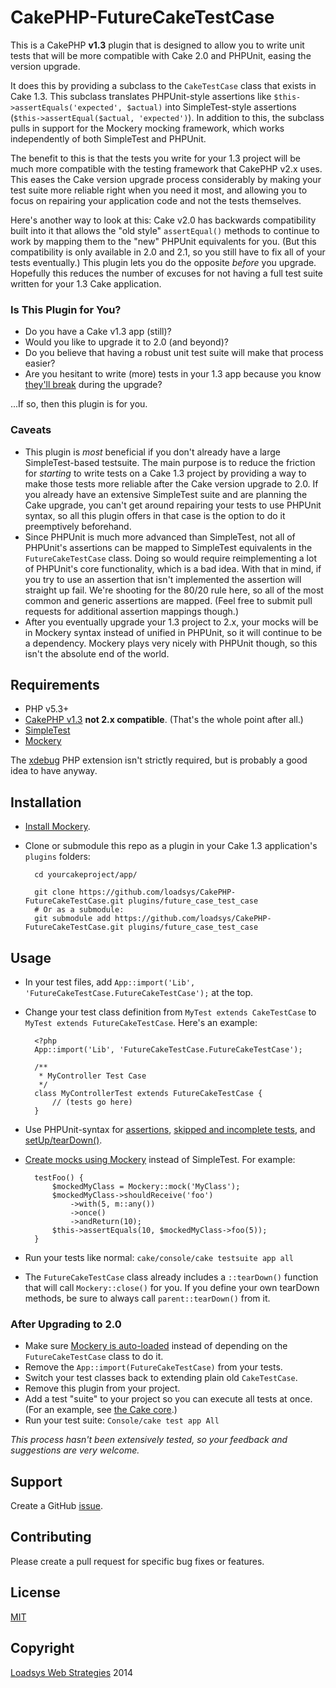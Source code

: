 CakePHP-FutureCakeTestCase
==========================

This is a CakePHP **v1.3** plugin that is designed to allow you to write unit tests that will be more compatible with Cake 2.0 and PHPUnit, easing the version upgrade.

It does this by providing a subclass to the `CakeTestCase` class that exists in Cake 1.3. This subclass translates PHPUnit-style assertions like `$this->assertEquals('expected', $actual)` into SimpleTest-style assertions (`$this->assertEqual($actual, 'expected')`). In addition to this, the subclass pulls in support for the Mockery mocking framework, which works independently of both SimpleTest and PHPUnit.

The benefit to this is that the tests you write for your 1.3 project will be much more compatible with the testing framework that CakePHP v2.x uses. This eases the Cake version upgrade process considerably by making your test suite more reliable right when you need it most, and allowing you to focus on repairing your application code and not the tests themselves.

Here's another way to look at this: Cake v2.0 has backwards compatibility built into it that allows the "old style" `assertEqual()` methods to continue to work by mapping them to the "new" PHPUnit equivalents for you. (But this compatibility is only available in 2.0 and 2.1, so you still have to fix all of your tests eventually.) This plugin lets you do the opposite _before_ you upgrade. Hopefully this reduces the number of excuses for not having a full test suite written for your 1.3 Cake application.

### Is This Plugin for You?

* Do you have a Cake v1.3 app (still)?
* Would you like to upgrade it to 2.0 (and beyond)?
* Do you believe that having a robust unit test suite will make that process easier?
* Are you hesitant to write (more) tests in your 1.3 app because you know [they'll break](http://book.cakephp.org/2.0/en/appendices/phpunit-migration-hints.html) during the upgrade?

...If so, then this plugin is for you.


### Caveats

* This plugin is _most_ beneficial if you don't already have a large SimpleTest-based testsuite. The main purpose is to reduce the friction for _starting_ to write tests on a Cake 1.3 project by providing a way to make those tests more reliable after the Cake version upgrade to 2.0. If you already have an extensive SimpleTest suite and are planning the Cake upgrade, you can't get around repairing your tests to use PHPUnit syntax, so all this plugin offers in that case is the option to do it preemptively beforehand.
* Since PHPUnit is much more advanced than SimpleTest, not all of PHPUnit's assertions can be mapped to SimpleTest equivalents in the `FutureCakeTestCase` class. Doing so would require reimplementing a lot of PHPUnit's core functionality, which is a bad idea. With that in mind, if you try to use an assertion that isn't implemented the assertion will straight up fail. We're shooting for the 80/20 rule here, so all of the most common and generic assertions are mapped. (Feel free to submit pull requests for additional assertion mappings though.)
* After you eventually upgrade your 1.3 project to 2.x, your mocks will be in Mockery syntax instead of unified in PHPUnit, so it will continue to be a dependency. Mockery plays very nicely with PHPUnit though, so this isn't the absolute end of the world.

## Requirements

* PHP v5.3+
* [CakePHP v1.3](https://github.com/cakephp/cakephp/tree/1.3) **not 2.x compatible**. (That's the whole point after all.)
* [SimpleTest](http://www.simpletest.org/)
* [Mockery](https://github.com/padraic/mockery#mockery)

The [xdebug](http://xdebug.org) PHP extension isn't strictly required, but is probably a good idea to have anyway.


## Installation

* [Install Mockery](https://github.com/padraic/mockery#installation).
* Clone or submodule this repo as a plugin in your Cake 1.3 application's `plugins` folders:

		cd yourcakeproject/app/
		
		git clone https://github.com/loadsys/CakePHP-FutureCakeTestCase.git plugins/future_case_test_case
		# Or as a submodule:
		git submodule add https://github.com/loadsys/CakePHP-FutureCakeTestCase.git plugins/future_case_test_case


## Usage

* In your test files, add `App::import('Lib', 'FutureCakeTestCase.FutureCakeTestCase');` at the top.

* Change your test class definition from `MyTest extends CakeTestCase` to `MyTest extends FutureCakeTestCase`. Here's an example:

		<?php
		App::import('Lib', 'FutureCakeTestCase.FutureCakeTestCase');

		/**
		 * MyController Test Case
		 */
		class MyControllerTest extends FutureCakeTestCase {
			// (tests go here)
		}

* Use PHPUnit-syntax for [assertions](http://phpunit.de/manual/current/en/writing-tests-for-phpunit.html#writing-tests-for-phpunit.assertions), [skipped and incomplete tests](http://phpunit.de/manual/current/en/incomplete-and-skipped-tests.html), and [setUp/tearDown()](http://phpunit.de/manual/current/en/fixtures.html).

* [Create mocks using Mockery](https://github.com/padraic/mockery#simple-example) instead of SimpleTest. For example:

		testFoo() {
			$mockedMyClass = Mockery::mock('MyClass');
			$mockedMyClass->shouldReceive('foo')
				->with(5, m::any())
				->once()
				->andReturn(10);
			$this->assertEquals(10, $mockedMyClass->foo(5));
		}

* Run your tests like normal: `cake/console/cake testsuite app all`

* The `FutureCakeTestCase` class already includes a `::tearDown()` function that will call `Mockery::close()` for you. If you define your own tearDown methods, be sure to always call `parent::tearDown()` from it.

### After Upgrading to 2.0

* Make sure [Mockery is auto-loaded](https://github.com/padraic/mockery/wiki#phpunit-integration) instead of depending on the `FutureCakeTestCase` class to do it.
* Remove the `App::import(FutureCakeTestCase)` from your tests.
* Switch your test classes back to extending plain old `CakeTestCase`.
* Remove this plugin from your project.
* Add a test "suite" to your project so you can execute all tests at once. (For an example, see [the Cake core](https://github.com/cakephp/cakephp/blob/master/lib/Cake/Test/Case/AllTestsTest.php).)
* Run your test suite: `Console/cake test app All`

_This process hasn't been extensively tested, so your feedback and suggestions are very welcome._

## Support

Create a GitHub [issue](https://github.com/loadsys/CakePHP-FutureCakeTestCase/issues). 

## Contributing

Please create a pull request for specific bug fixes or features.

## License

[MIT](https://github.com/loadsys/CakePHP-FutureCakeTestCase/blob/master/LICENSE)

## Copyright ##

[Loadsys Web Strategies](http://www.loadsys.com) 2014
